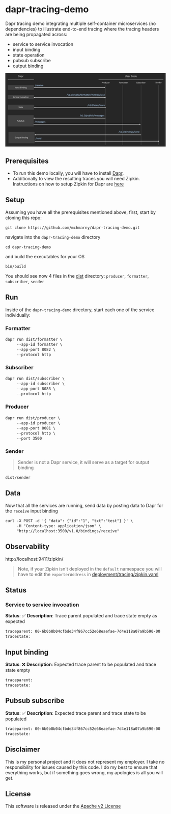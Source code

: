 # dapr-tracing-demo

Dapr tracing demo integrating multiple self-container microservices (no dependencies) to illustrate end-to-end tracing where the tracing headers are being propagated across:

* service to service invocation 
* input binding
* state operation 
* pubsub subscribe 
* output binding  

![alt text](img/overview.png "Overview")

## Prerequisites

* To run this demo locally, you will have to install [Dapr](https://github.com/dapr/docs/blob/master/getting-started/environment-setup.md).
* Additionally to view the resulting traces you will need Zipkin. Instructions on how to setup Zipkin for Dapr are [here](https://github.com/dapr/docs/blob/master/howto/diagnose-with-tracing/zipkin.md)

## Setup

Assuming you have all the prerequisites mentioned above, first, start by cloning this repo:

```shell
git clone https://github.com/mchmarny/dapr-tracing-demo.git
```

navigate into the `dapr-tracing-demo` directory

```shell
cd dapr-tracing-demo
```

and build the executables for your OS

```shell
bin/build
```

You should see now 4 files in the [dist](dist) directory: `producer`, `formatter`, `subscriber`, `sender`

## Run

Inside of the `dapr-tracing-demo` directory, start each one of the service individually:

### Formatter

```shell
dapr run dist/formatter \
     --app-id formatter \
     --app-port 8082 \
     --protocol http
```

### Subscriber

```shell
dapr run dist/subscriber \
     --app-id subscriber \
     --app-port 8083 \
     --protocol http
```

### Producer

```shell
dapr run dist/producer \
     --app-id producer \
     --app-port 8081 \
     --protocol http \
     --port 3500
```

### Sender

> Sender is not a Dapr service, it will serve as a target for output binding 

```shell
dist/sender
```

## Data

Now that all the services are running, send data by posting data to Dapr for the `receive` input binding

```shell
curl -X POST -d '{ "data": {"id":"1", "txt":"test"} }' \
     -H "Content-type: application/json" \
     "http://localhost:3500/v1.0/bindings/receive"
```


## Observability 

http://localhost:9411/zipkin/

> Note, if your Zipkin isn't deployed in the `default` namespace you will have to edit the `exporterAddress` in [deployment/tracing/zipkin.yaml](deployment/tracing/zipkin.yaml)


## Status 

### Service to service invocation 

**Status**: ✅
**Description**: Trace parent populated and trace state empty as expected

```shell
traceparent: 00-6b0b8b04cfbde34f867cc52e68eaefae-7d4e118a07a9b590-00
tracestate:
```

## Input binding

**Status**: ❌
**Description**: Expected trace parent to be populated and trace state empty

```shell
traceparent: 
tracestate:
```

## Pubsub subscribe 

**Status**: ✅
**Description**: Expected trace parent and trace state to be populated

```shell
traceparent: 00-6b0b8b04cfbde34f867cc52e68eaefae-7d4e118a07a9b590-00
tracestate:
```

## Disclaimer

This is my personal project and it does not represent my employer. I take no responsibility for issues caused by this code. I do my best to ensure that everything works, but if something goes wrong, my apologies is all you will get.

## License
This software is released under the [Apache v2 License](./LICENSE)



